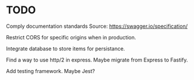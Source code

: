 # TODO

Comply documentation standards
Source: https://swagger.io/specification/

Restrict CORS for specific origins when in production.

Integrate database to store items for persistance.

Find a way to use http/2 in express. Maybe migrate from Express to Fastify.

Add testing framework. Maybe Jest?